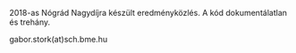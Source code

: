 2018-as Nógrád Nagydíjra készült eredményközlés.
A kód dokumentálatlan és trehány.

gabor.stork(at)sch.bme.hu
